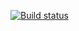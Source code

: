 [![Build status](https://ci.appveyor.com/api/projects/status/nwmqb71t007w8k84?svg=true)](https://ci.appveyor.com/project/Ilya-Erokhin/aqa-gradle)
